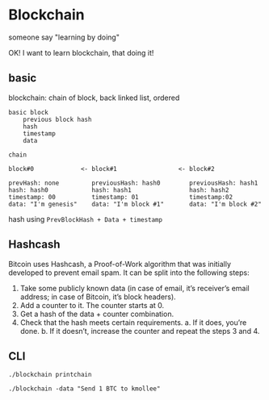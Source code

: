 # Blockchain

someone say "learning by doing"

OK! I want to learn blockchain, that doing it!


## basic


blockchain: chain of block, back  linked list, ordered


```
basic block
    previous block hash
    hash
    timestamp
    data
```


```
chain

block#0             <- block#1                 <- block#2

prevHash: none         previousHash: hash0        previousHash: hash1
hash: hash0            hash: hash1                hash: hash2
timestamp: 00          timestamp: 01              timestamp:02
data: "I'm genesis"    data: "I'm block #1"       data: "I'm block #2"
```

hash using `PrevBlockHash + Data + timestamp`

## Hashcash

Bitcoin uses Hashcash, a Proof-of-Work algorithm that was initially developed to prevent email spam. It can be split into the following steps:

1. Take some publicly known data (in case of email, it’s receiver’s email address; in case of Bitcoin, it’s block headers).
2. Add a counter to it. The counter starts at 0.
3. Get a hash of the data + counter combination.
4. Check that the hash meets certain requirements.
    a. If it does, you’re done.
    b. If it doesn’t, increase the counter and repeat the steps 3 and 4.


## CLI


```
./blockchain printchain

./blockchain -data "Send 1 BTC to kmollee"
```